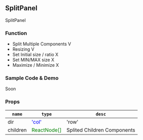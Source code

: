 ## SplitPanel
SplitPanel

### Function
* Split Multiple Components V
* Resizing V
* Set Initial size / ratio X
* Set MIN/MAX size X
* Maximize / Minimize X

### Sample Code & Demo
Soon

### Props
| `name` | `type` | `desc` |
| --- | --- | --- |
|dir|<div style='color: blue'>'col' | 'row'</div>| Split Direction, Default 'col'
|children|<div style='color: green'>ReactNode[]</div>|Splited Children Components